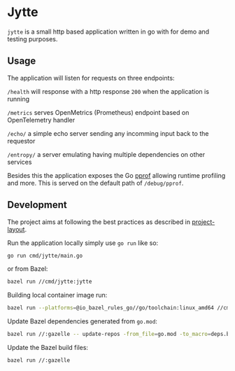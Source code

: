 # Jytte

`jytte` is a small http based application written in go with for demo and testing purposes.


## Usage

The application will listen for requests on three endpoints:

`/health`
  will response with a http response `200` when the application is running

`/metrics`
  serves OpenMetrics (Prometheus) endpoint based on OpenTelemetry handler

`/echo/`
  a simple echo server sending any incomming input back to the requestor

`/entropy/`
  a server emulating having multiple dependencies on other services

Besides this the application exposes the Go [pprof](https://golang.org/pkg/net/http/pprof/) allowing runtime profiling and more. This is served on the default path of `/debug/pprof`.


## Development

The project aims at following the best practices as described in [project-layout](https://github.com/golang-standards/project-layout).

Run the application locally simply use `go run` like so:

```bash
go run cmd/jytte/main.go
```

or from Bazel:

```bash
bazel run //cmd/jytte:jytte
```

Building local container image run:

```bash
bazel run --platforms=@io_bazel_rules_go//go/toolchain:linux_amd64 //cmd/jytte:docker_image
```

Update Bazel dependencies generated from `go.mod`:

```bash
bazel run //:gazelle -- update-repos -from_file=go.mod -to_macro=deps.bzl%go_dependencies -build_file_proto_mode=disable_global
```

Update the Bazel build files:

```bash
bazel run //:gazelle
```
